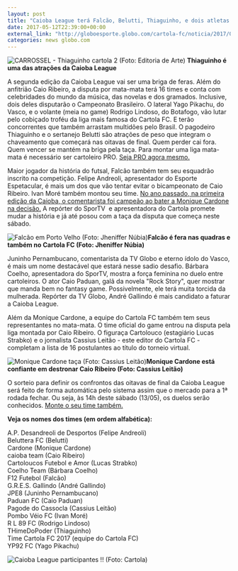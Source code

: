 ```yaml
---
layout: post
title: "Caioba League terá Falcão, Belutti, Thiaguinho, e dois atletas da Série A"
date: 2017-05-12T22:39:00+00:00
external_link: "http://globoesporte.globo.com/cartola-fc/noticia/2017/05/caioba-league-tera-falcao-belutti-thiaguinho-e-dois-atletas-da-serie.html"
categories: news globo.com
---
```

 ![CARROSSEL - Thiaguinho cartola 2 (Foto: Editoria de Arte)](http://s2.glbimg.com/1tWNSeDQZK6i6kQokzp0oK08dAA=/0x0:524x524/300x300/s.glbimg.com/es/ge/f/original/2016/06/03/thiagi.jpg "CARROSSEL - Thiaguinho cartola 2 (Foto: Editoria de Arte)") **Thiaguinho é uma das atrações da Caioba League**

A segunda edição da Caioba League vai ser uma briga de feras. Além do anfitrião Caio Ribeiro, a disputa por mata-mata terá 16 times e conta com celebridades do mundo da música, das novelas e dos gramados. Inclusive, dois deles disputarão o Campeonato Brasileiro. O lateral Yago Pikachu, do Vasco, e o volante (meia no game) Rodrigo Lindoso, do Botafogo, vão lutar pelo cobiçado troféu da liga mais famosa do Cartola FC. E terão concorrentes que também arrastam multidões pelo Brasil. O pagodeiro Thiaguinho e o sertanejo Belutti são atrações de peso que integram o chaveamento que começará nas oitavas de final. Quem perder cai fora. Quem vencer se mantém na briga pela taça. Para montar uma liga mata-mata é necessário ser cartoleiro PRO. [Seja PRO agora mesmo.](http://assine.globo.com/panfleto/globo.com-cartolapro.html?origemId=483)  
  
Maior jogador da história do futsal, Falcão também tem seu esquadrão inscrito na competição. Felipe Andreoli, apresentador do Esporte Espetacular, é mais um dos que vão tentar evitar o bicampeonato de Caio Ribeiro. Ivan Moré também montou seu time. [No ano passado, na primeira edição da Caioba, o comentarista foi campeão ao bater a Monique Cardone na decisão.](http://globoesporte.globo.com/cartola-fc/noticia/2016/11/caio-ribeiro-nao-da-chance-monique-cardone-e-fatura-1-caioba-league.html) A repórter do SporTV &nbsp;e apresentadora do Cartola promete mudar a história e já até posou com a taça da disputa que começa neste sábado.&nbsp;

 ![Falcão em Porto Velho (Foto: Jheniffer Núbia)](http://s2.glbimg.com/9L8FSYnlg2Cjz0A-SBubrG3DsUw=/0x59:1999x1189/690x390/s.glbimg.com/es/ge/f/original/2017/04/05/dsc_0008_JIb6Dkr.jpg "Falcão em Porto Velho (Foto: Jheniffer Núbia)")**Falcão é fera nas quadras e também no Cartola FC (Foto: Jheniffer Núbia)**

Juninho Pernambucano, comentarista da TV Globo e eterno ídolo do Vasco, é mais um nome destacável que estará nesse sadio desafio. Bárbara Coelho, apresentadora do SporTV, mostra a força feminina no duelo entre cartoleiros. O ator Caio Paduan, galã da novela "Rock Story", quer mostrar que manda bem no fantasy game. Possivelmente, ele terá muita torcida da mulherada. Repórter da TV Globo, André Gallindo é mais candidato a faturar a Caioba League.

Além da Monique Cardone, a equipe do Cartola FC também tem seus representantes no mata-mata. O time oficial do game entrou na disputa pela liga montada por Caio Ribeiro. O figuraça Cartolouco (estagiário Lucas Strabko) e o jornalista Cassius Leitão - este editor do Cartola FC - completam a lista de 16 postulantes ao título do torneio virtual.&nbsp;

 ![Monique Cardone taça (Foto: Cassius Leitão)](http://s2.glbimg.com/mZvOkL7Fmrs6u4fvt53vBvj8nNg=/0x95:1161x752/690x390/s.glbimg.com/es/ge/f/original/2017/05/12/moniquecardone.jpg "Monique Cardone taça (Foto: Cassius Leitão)")**Monique Cardone está confiante em&nbsp;destronar Caio Ribeiro (Foto: Cassius Leitão)**

O sorteio para definir os confrontos das oitavas de final da Caioba League será feito de forma automática pelo sistema assim que o mercado para a 1ª rodada fechar. Ou seja, às 14h deste sábado (13/05), os duelos serão conhecidos. [Monte o seu time também.](http://globoesporte.globo.com/cartola-fc/index2.html)  
  
**Veja os nomes dos times (em ordem alfabética):**

A.P. Desandreoli de Desportos (Felipe Andreoli)  
Beluttera FC (Belutti)  
Cardone (Monique Cardone)  
caioba team (Caio Ribeiro)  
Cartoloucos Futebol e Amor (Lucas Strabko)  
Coelho Team (Bárbara Coelho)  
F12 Futebol (Falcão)  
G.R.E.S. Gallindo (André Gallindo)  
JPE8 (Juninho Pernambucano)  
Paduan FC (Caio Paduan)  
Pagode do Cassocla (Cassius Leitão)  
Pombo Véio FC (Ivan Moré)  
R L 89 FC (Rodrigo Lindoso)  
THimeDoPoder (Thiaguinho)  
Time Cartola FC 2017 (equipe do Cartola FC)  
YP92 FC (Yago Pikachu)

 ![Caioba League participantes !! (Foto: Cartola)](http://s2.glbimg.com/ULjEfuMFkRwkywIj_srQp022CM4=/0x15:924x1021/690x750/s.glbimg.com/es/ge/f/original/2017/05/12/caioba_league_-_participantes.png "Caioba League participantes !! (Foto: Cartola)")  

